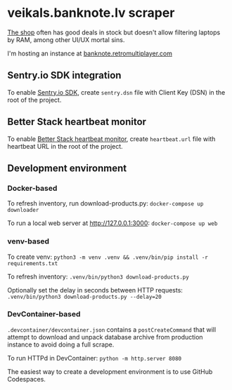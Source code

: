 # veikals.banknote.lv scraper

[The shop](https://veikals.banknote.lv/c/datortehnika/portativie-datori)
often has good deals in stock
but doesn't allow filtering laptops by RAM,
among other UI/UX mortal sins.

I'm hosting an instance
at [banknote.retromultiplayer.com](https://banknote.retromultiplayer.com/)

## Sentry.io SDK integration

To enable [Sentry.io SDK](https://docs.sentry.io/platforms/python/),
create `sentry.dsn` file with Client Key (DSN) in the root of the project.

## Better Stack heartbeat monitor

To enable [Better Stack heartbeat monitor](https://betterstack.com/docs/uptime/cron-and-heartbeat-monitor/),
create `heartbeat.url` file with heartbeat URL in the root of the project.

## Development environment

### Docker-based

To refresh inventory, run download-products.py:
`docker-compose up downloader`

To run a local web server at <http://127.0.0.1:3000>:
`docker-compose up web`

### venv-based

To create venv:
`python3 -m venv .venv && .venv/bin/pip install -r requirements.txt`

To refresh inventory:
`.venv/bin/python3 download-products.py`

Optionally set the delay in seconds between HTTP requests:
`.venv/bin/python3 download-products.py --delay=20`

### DevContainer-based

`.devcontainer/devcontainer.json` contains a `postCreateCommand` that will attempt to download and unpack database archive from production instance to avoid doing a full scrape.

To run HTTPd in DevContainer:
`python -m http.server 8080`

The easiest way to create a development environment is to use GitHub Codespaces.
